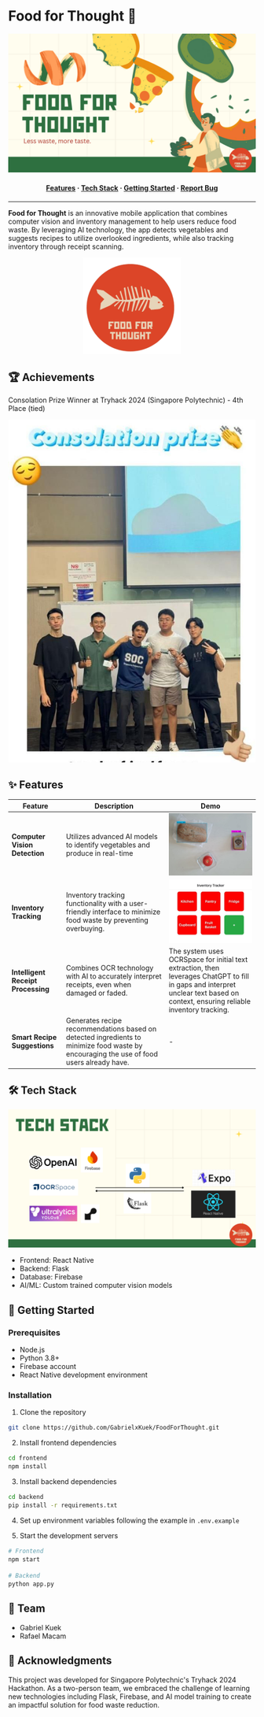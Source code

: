 # Food for Thought 🥗

<div align="center">
  <img src="assets/Cover.png" alt="Project Cover">
</div>

<h4 align="center">
  <a href="#features">Features</a>
  <span> · </span>
  <a href="#tech-stack">Tech Stack</a>
  <span> · </span>
  <a href="#getting-started">Getting Started</a>
  <span> · </span>
  <a href="https://github.com/GabrielxKuek/FoodForThought/issues">Report Bug</a>
</h4>

---

**Food for Thought** is an innovative mobile application that combines computer vision and inventory management to help users reduce food waste. By leveraging AI technology, the app detects vegetables and suggests recipes to utilize overlooked ingredients, while also tracking inventory through receipt scanning.

<div align="center">
  <img src="assets/AppLogo.png" alt="App Logo" width="200">
</div>

## 🏆 Achievements

Consolation Prize Winner at Tryhack 2024 (Singapore Polytechnic) - 4th Place (tied)

<div align="center">
  <img src="assets/PrizePresentation.jpg" alt="Prize Presentation">
</div>

## ✨ Features

| Feature | Description | Demo |
| ------- | ----------- | ---- |
| **Computer Vision Detection** | Utilizes advanced AI models to identify vegetables and produce in real-time | <img src="assets/AIDemo.jpg" alt="AI Demo"> |
| **Inventory Tracking** | Inventory tracking functionality with a user-friendly interface to minimize food waste by preventing overbuying. | <img src="assets/FrontendDemo.jpg" alt="Frontend Demo"> |
| **Intelligent Receipt Processing** | Combines OCR technology with AI to accurately interpret receipts, even when damaged or faded. | The system uses OCRSpace for initial text extraction, then leverages ChatGPT to fill in gaps and interpret unclear text based on context, ensuring reliable inventory tracking. |
| **Smart Recipe Suggestions** | Generates recipe recommendations based on detected ingredients to minimize food waste by encouraging the use of food users already have. | - |


## 🛠️ Tech Stack

<div align="center">
  <img src="assets/TechStack.png" alt="Tech Stack">
</div>

- Frontend: React Native
- Backend: Flask
- Database: Firebase
- AI/ML: Custom trained computer vision models

## 🚀 Getting Started

### Prerequisites
- Node.js
- Python 3.8+
- Firebase account
- React Native development environment

### Installation
1. Clone the repository
```bash
git clone https://github.com/GabrielxKuek/FoodForThought.git
```

2. Install frontend dependencies
```bash
cd frontend
npm install
```

3. Install backend dependencies
```bash
cd backend
pip install -r requirements.txt
```

4. Set up environment variables following the example in `.env.example`

5. Start the development servers
```bash
# Frontend
npm start

# Backend
python app.py
```

## 👥 Team

- Gabriel Kuek
- Rafael Macam

## 🙏 Acknowledgments

This project was developed for Singapore Polytechnic's Tryhack 2024 Hackathon. As a two-person team, we embraced the challenge of learning new technologies including Flask, Firebase, and AI model training to create an impactful solution for food waste reduction.

